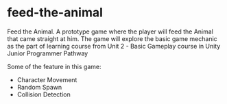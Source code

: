 # feed-the-animal
Feed the Animal. A prototype game where the player will feed the Animal that came straight at him. The game will explore the basic game mechanic as the part of learning course from Unit 2 - Basic Gameplay course in Unity Junior Programmer Pathway

Some of the feature in this game:
- Character Movement
- Random Spawn
- Collision Detection
